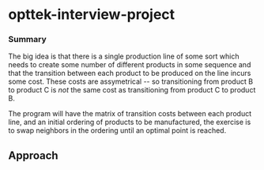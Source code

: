 # opttek-interview-project

### Summary
The big idea is that there is a single production line of some sort which needs to create some number of different products in some sequence and that the transition between each product to be produced on the line incurs some cost.  These costs are assymetrical -- so transitioning from product B to product C is *not* the same cost as transitioning from product C to product B.  

The program will have the matrix of transition costs between each product line, and an initial ordering of products to be manufactured, the exercise is to swap neighbors in the ordering until an optimal point is reached.

## Approach

